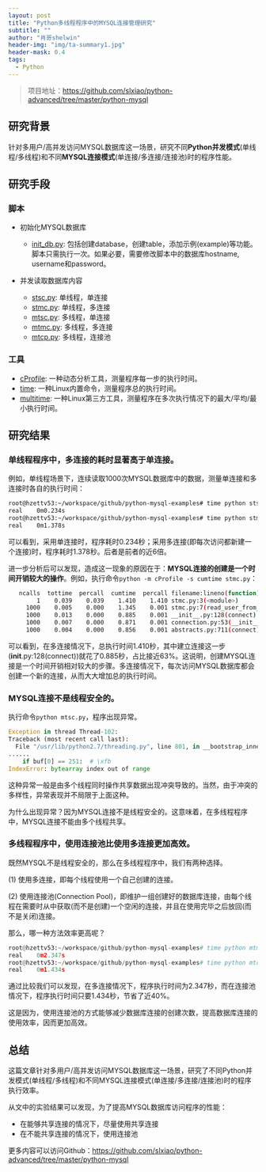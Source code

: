 ```yaml
---
layout: post
title: "Python多线程程序中的MYSQL连接管理研究"
subtitle: ""
author: "肖哥shelwin"
header-img: "img/ta-summary1.jpg"
header-mask: 0.4
tags:
  - Python
---
```


> 项目地址：https://github.com/slxiao/python-advanced/tree/master/python-mysql


## 研究背景
针对多用户/高并发访问MYSQL数据库这一场景，研究不同**Python并发模式**(单线程/多线程)和不同**MYSQL连接模式**(单连接/多连接/连接池)时的程序性能。

## 研究手段
### 脚本
- 初始化MYSQL数据库
  - [init_db.py](https://github.com/slxiao/python-advanced/blob/master/python-mysql/src/init_db.py): 包括创建database，创建table，添加示例(example)等功能。脚本只需执行一次。如果必要，需要修改脚本中的数据库hostname, username和password。

- 并发读取数据库内容
  - [stsc.py](https://github.com/slxiao/python-advanced/blob/master/python-mysql/src/stsc.py): 单线程，单连接
  - [stmc.py](https://github.com/slxiao/python-advanced/blob/master/python-mysql/src/stmc.py): 单线程，多连接
  - [mtsc.py](https://github.com/slxiao/python-advanced/blob/master/python-mysql/src/mtsc.py): 多线程，单连接
  - [mtmc.py](https://github.com/slxiao/python-advanced/blob/master/python-mysql/src/mtmc.py): 多线程，多连接
  - [mtcp.py](https://github.com/slxiao/python-advanced/blob/master/python-mysql/src/mtcp.py): 多线程，连接池
  
### 工具
- [cProfile](https://docs.python.org/2/library/profile.html): 一种动态分析工具，测量程序每一步的执行时间。
- [time](https://linuxize.com/post/linux-time-command/): 一种Linux内置命令，测量程序总的执行时间。
- [multitime](https://tratt.net/laurie/src/multitime/): 一种Linux第三方工具，测量程序在多次执行情况下的最大/平均/最小执行时间。

## 研究结果
### **单线程程序中，多连接的耗时显著高于单连接**。
   
例如，单线程场景下，连续读取1000次MYSQL数据库中的数据，测量单连接和多连接时各自的执行时间：

```sh
root@hzettv53:~/workspace/github/python-mysql-examples# time python stsc.py
real    0m0.234s
root@hzettv53:~/workspace/github/python-mysql-examples# time python stmc.py
real    0m1.378s

```
 可以看到，采用单连接时，程序耗时0.234秒；采用多连接(即每次访问都新建一个连接)时，程序耗时1.378秒。后者是前者的近6倍。

进一步分析后可以发现，造成这一现象的原因在于：**MYSQL连接的创建是一个时间开销较大的操作**。例如，执行命令`python -m cProfile -s cumtime stmc.py`：
```sh
   ncalls  tottime  percall  cumtime  percall filename:lineno(function)
        1    0.039    0.039    1.410    1.410 stmc.py:3(<module>)
     1000    0.005    0.000    1.345    0.001 stmc.py:7(read_user_from_db)
     1000    0.013    0.000    0.885    0.001 __init__.py:128(connect)
     1000    0.007    0.000    0.871    0.001 connection.py:53(__init__)
     1000    0.004    0.000    0.856    0.001 abstracts.py:711(connect)
```
可以看到，在多连接情况下，总执行时间1.410秒，其中建立连接这一步(__init__.py:128(connect))就花了0.885秒，占比接近63%。这说明，创建MYSQL连接是一个时间开销相对较大的步骤。多连接情况下，每次访问MYSQL数据库都会创建一个新的连接，从而大大增加总的执行时间。

### **MYSQL连接不是线程安全的**。
   
执行命令`python mtsc.py`，程序出现异常。
```python
Exception in thread Thread-102:
Traceback (most recent call last):
  File "/usr/lib/python2.7/threading.py", line 801, in __bootstrap_inner
......
    if buf[0] == 251:  # \xfb
IndexError: bytearray index out of range
```
这种异常一般是由多个线程同时操作共享数据出现冲突导致的。当然，由于冲突的多样性，异常表现并不局限于上面这种。

为什么出现异常？因为MYSQL连接不是线程安全的。这意味着，在多线程程序中，MYSQL连接不能由多个线程共享。

### **多线程程序中，使用连接池比使用多连接更加高效**。
既然MYSQL不是线程安全的，那么在多线程程序中，我们有两种选择。

(1) 使用多连接，即每个线程使用一个自己创建的连接。

(2) 使用连接池(Connection Pool)，即维护一组创建好的数据库连接，由每个线程在需要时从中获取(而不是创建)一个空闲的连接，并且在使用完毕之后放回(而不是关闭)连接。

那么，哪一种方法效率更高呢？
```python
root@hzettv53:~/workspace/github/python-mysql-examples# time python mtmc.py
real    0m2.347s
root@hzettv53:~/workspace/github/python-mysql-examples# time python mtcp.py
real    0m1.434s
```
通过比较我们可以发现，在多连接情况下，程序执行时间为2.347秒，而在连接池情况下，程序执行时间只要1.434秒，节省了近40%。

这是因为，使用连接池的方式能够减少数据库连接的创建次数，提高数据库连接的使用效率，因而更加高效。

## 总结
这篇文章针对多用户/高并发访问MYSQL数据库这一场景，研究了不同Python并发模式(单线程/多线程)和不同MYSQL连接模式(单连接/多连接/连接池)时的程序执行效率。

从文中的实验结果可以发现，为了提高MYSQL数据库访问程序的性能：
- 在能够共享连接的情况下，尽量使用共享连接
- 在不能共享连接的情况下，使用连接池

更多内容可以访问Github：https://github.com/slxiao/python-advanced/tree/master/python-mysql